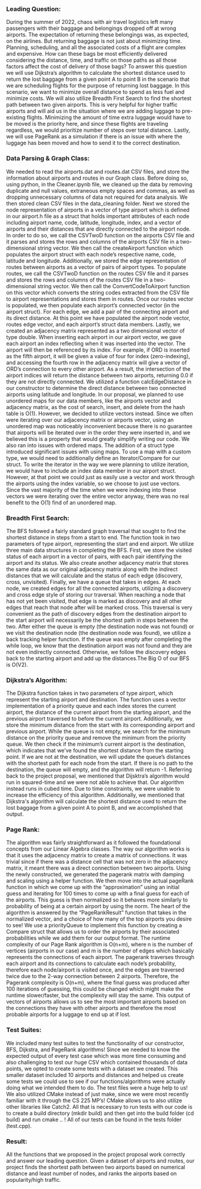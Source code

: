 
### Leading Question:
During the summer of 2022, chaos with air travel logistics left many passengers with their baggage and belongings dropped off at wrong airports. The expectation of returning these belongings was, as expected, on the airlines. But returning baggage is not just about minimizing time. Planning, scheduling, and all the associated costs of a flight are complex and expensive. How can these bags be most efficiently delivered considering the distance, time, and traffic on those paths as all those factors affect the cost of delivery of those bags?
To answer this question we will use Dijkstra’s algorithm to calculate the shortest distance used to return the lost baggage from a given point A to point B in the scenario that we are scheduling flights for the purpose of returning lost baggage. In this scenario, we want to minimize overall distance to spend as less fuel and minimize costs. We will also utilize Breadth First Search to find the shortest path between two given airports. This is very helpful for higher traffic airports and will aid us in the situation where we are adding luggage to pre-existing flights. Minimizing the amount of time extra luggage would have to be moved is the priority here, and since these flights are traveling regardless, we would prioritize number of steps over total distance. Lastly, we will use PageRank as a simulation if there is an issue with where the luggage has been moved and how to send it to the correct destination.
### Data Parsing & Graph Class: 
We needed to read the airports.dat and routes.dat CSV files, and store the information about airports and routes in our Graph class. Before doing so, using python, in the Cleaner.ipynb file, we cleaned up the data by removing duplicate and null values, extraneous empty spaces and commas, as well as dropping unnecessary columns of data not required for data analysis. We then stored clean CSV files in the data_cleaning folder.
Next we stored the node representation of airports in a vector of type airport which is defined in our airport.h file as a struct that holds important attributes of each node including airport name, code, latitude, longitude, index, and a vector of airports and their distances that are directly connected to the airport node. In order to do so, we call the CSVTwoD function on the airports CSV file and it parses and stores the rows and columns of the airports CSV file in a two-dimensional string vector. We then call the createAirport function which populates the airport struct with each node’s respective name, code, latitude and longitude.
Additionally, we stored the edge representation of routes between airports as a vector of pairs of airport types. To populate routes, we call the CSVTwoD function on the routes CSV file and it parses and stores the rows and columns of the routes CSV file in a two-dimensional string vector. We then call the ConvertCodeToAirport function on this vector which converts the string codes extracted from the CSV file to airport representations and stores them in routes. Once our routes vector is populated, we then populate each airport’s connected vector (in the airport struct). For each edge, we add a pair of the connecting airport and its direct distance. At this point we have populated the airport node vector, routes edge vector, and each airport’s struct data members. 
Lastly, we created an adjacency matrix represented as a two dimensional vector of type double. When inserting each airport in our airport vector, we gave each airport an index reflecting when it was inserted into the vector. The airport will then be referenced by its index. For example, if ORD is inserted as the fifth airport, it will be given a value of four for index (zero-indexing), and accessing the fourth row in the adjacency matrix will give a vector of ORD’s connection to every other airport. As a result, the intersection of the airport indices will return the distance between two airports, returning 0.0 if they are not directly connected. We utilized a function calcEdgeDistance in our constructor to determine the direct distance between two connected airports using latitude and longitude. 
In our proposal, we planned to use unordered maps for our data members, like the airports vector and adjacency matrix, as the cost of search, insert, and delete from the hash table is O(1). However, we decided to utilize vectors instead. Since we often were iterating over our adjacency matrix or airports vector, using an unordered map was noticeably inconvenient because there is no guarantee that airports will be iterated over in the order they were inserted in, and we believed this is a property that would greatly simplify writing our code. We also ran into issues with ordered maps. The addition of a struct type introduced significant issues with using maps. To use a map with a custom type, we would need to additionally define an Iterator/Compare for our struct. To write the iterator in the way we were planning to utilize iteration, we would have to include an index data member in our airport struct. However, at that point we could just as easily use a vector and work through the airports using the index variable, so we choose to just use vectors. Since the vast majority of the time when we were indexing into these vectors we were iterating over the entire vector anyway, there was no real benefit to the O(1) find of an unordered map. 
### Breadth First Search: 
The BFS followed a fairly standard graph traversal that sought to find the shortest distance in steps from a start to end. The function took in two parameters of type airport, representing the start and end airport. We utilize three main data structures in completing the BFS. First, we store the visited status of each airport in a vector of pairs, with each pair identifying the airport and its status. We also create another adjacency matrix that stores the same data as our original adjacency matrix along with the indirect distances that we will calculate and the status of each edge (discovery, cross, unvisited). Finally, we have a queue that takes in edges. At each node, we created edges for all the connected airports, utilizing a discovery and cross edge style of storing our traversal. When reaching a node that has not yet been visited, that edge is marked as discovery and all other edges that reach that node after will be marked cross. This traversal is very convenient as the path of discovery edges from the destination airport to the start airport will necessarily be the shortest path in steps between the two. After either the queue is empty (the destination node was not found) or we visit the destination node (the destination node was found), we utilize a back tracking helper function. If the queue was empty after completing the while loop, we know that the destination airport was not found and they are not even indirectly connected. Otherwise, we follow the discovery edges back to the starting airport and add up the distances.The Big O of our BFS is O(V2). 
### Dijkstra’s Algorithm: 
The Dijkstra function takes in two parameters of type airport, which represent the starting airport and destination. The function uses a vector implementation of a priority queue and each index stores the current airport, the distance of the current airport from the starting airport, and the previous airport traversed to before the current airport. Additionally, we store the minimum distance from the start with its corresponding airport and previous airport. While the queue is not empty, we search for the minimum distance on the priority queue and remove the minimum from the priority queue. We then check if the minimum’s current airport is the destination, which indicates that we’ve found the shortest distance from the starting point. If we are not at the destination, we will update the queue’s distances with the shortest path for each node from the start. If there is no path to the destination, the queue will empty, and the algorithm will return -1. Referring back to the project proposal, we mentioned that Dijsktra’s algorithm would run in squared-time and we were not able to achieve that. Our algorithm instead runs in cubed time. Due to time constraints, we were unable to increase the efficiency of this algorithm. Additionally, we mentioned that Dijkstra's algorithm will calculate the shortest distance used to return the lost baggage from a given point A to point B, and we accomplished that output.
### Page Rank: 
The algorithm was fairly straightforward as it followed the foundational concepts from our Linear Algebra classes. The way our algorithm works is that it uses the adjacency matrix to create a matrix of connections. It was trivial since if there was a distance cell that was not zero in the adjacency matrix, it meant there was a direct connection between two airports. Using the newly constructed, we generated the pagerank matrix with damping and scaling using a helper function. We then move into the actual pageRank function in which we come up with the “approximation” using an initial guess and iterating for 100 times to come up with a final guess for each of the airports. This guess is then normalized so it behaves more similarly to probability of being at a certain airport by using the norm. The heart of the algorithm is answered by the “PageRankResult” function that takes in the normalized vector, and a choice of how many of the top airports you desire to see! We use a priorityQueue to implement this function by creating a Compare struct that allows us to order the airports by their associated probabilities while we add them for our output format. The runtime complexity of our Page Rank algorithm is O(n+m), where n is the number of vertices (airports in our case) and m is the number of edges which basically represents the connections of each airport. The pagerank traverses through each airport and its connections to calculate each node’s probability, therefore each node/airport is visited once, and the edges are traversed twice due to the 2-way connection between 2 airports. Therefore, the Pagerank complexity is O(n+m), where the final guess was produced after 100 iterations of guessing, this could be changed which might make the runtime slower/faster, but the complexity will stay the same. This output of vectors of airports allows us to see the most important airports based on the connections they have with other airports and therefore the most probable airports for a luggage to end up at if lost.
### Test Suites: 
We included many test suites to test the functionality of our constructor, BFS, Dijkstra, and PageRank algorithms! Since we needed to know the expected output of every test case which was more time consuming and also challenging to test our huge CSV which contained thousands of data points, we opted to create some tests with a dataset we created. This smaller dataset included 10 airports and distances and helped us create some tests we could use to see if our functions/algorithms were actually doing what we intended them to do. The test files were a huge help to us! We also utilized CMake instead of just make, since we were most recently familiar with it through the CS 225 MP’s! CMake allows us to also utilize other libraries like Catch2. All that is necessary to run tests with our code is to create a build directory (mkdir build) and then get into the build folder (cd build) and run cmake .. ! All of our tests can be found in the tests folder (test.cpp).
### Result:
All the functions that we proposed in the project proposal work correctly and answer our leading question. Given a dataset of airports and routes, our project finds the shortest path between two airports based on numerical distance and least number of nodes, and ranks the airports based on popularity/high traffic. 
 
 


